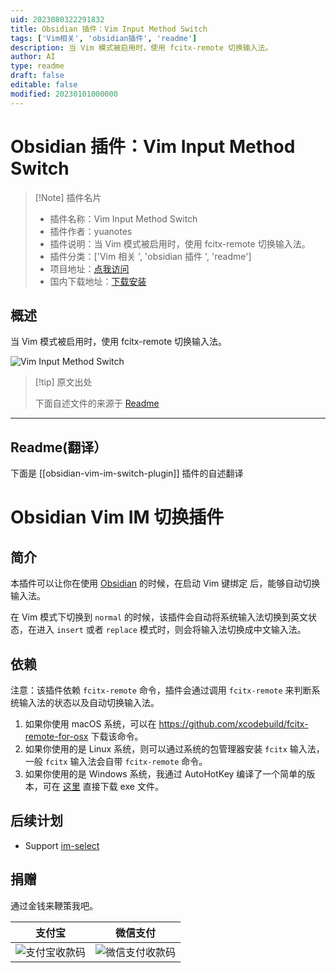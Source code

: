```yaml
---
uid: 2023080322291832
title: Obsidian 插件：Vim Input Method Switch
tags: ['Vim相关', 'obsidian插件', 'readme']
description: 当 Vim 模式被启用时，使用 fcitx-remote 切换输入法。
author: AI
type: readme
draft: false
editable: false
modified: 20230101000000
---
```


# Obsidian 插件：Vim Input Method Switch

> [!Note] 插件名片
> - 插件名称：Vim Input Method Switch
> - 插件作者：yuanotes
> - 插件说明：当 Vim 模式被启用时，使用 fcitx-remote 切换输入法。
> - 插件分类：['Vim 相关 ', 'obsidian 插件 ', 'readme']
> - 项目地址：[点我访问](https://github.com/yuanotes/obsidian-vim-im-switch-plugin)
> - 国内下载地址：[下载安装](https://pkmer.cn/products/plugin/pluginMarket/?obsidian-vim-im-switch-plugin)

## 概述

当 Vim 模式被启用时，使用 fcitx-remote 切换输入法。

![Vim Input Method Switch](https://cdn.pkmer.cn/covers/obsidian-vim-im-switch-plugin.jpeg!pkmer)

> [!tip] 原文出处
>
>下面自述文件的来源于 [Readme](https://ghproxy.net/https://raw.githubusercontent.com/yuanotes/obsidian-vim-im-switch-plugin/master/README.md)
>

---

## Readme(翻译）

下面是 [[obsidian-vim-im-switch-plugin]] 插件的自述翻译

# Obsidian Vim IM 切换插件

## 简介

本插件可以让你在使用 [Obsidian](https://obsidian.md/) 的时候，在启动 Vim 键绑定 后，能够自动切换输入法。

在 Vim 模式下切换到 `normal` 的时候，该插件会自动将系统输入法切换到英文状态，在进入 `insert` 或者 `replace` 模式时，则会将输入法切换成中文输入法。

## 依赖

注意：该插件依赖 `fcitx-remote` 命令，插件会通过调用 `fcitx-remote` 来判断系统输入法的状态以及自动切换输入法。

1. 如果你使用 macOS 系统，可以在 <https://github.com/xcodebuild/fcitx-remote-for-osx> 下载该命令。
2. 如果你使用的是 Linux 系统，则可以通过系统的包管理器安装 `fcitx` 输入法，一般 `fcitx` 输入法会自带 `fcitx-remote` 命令。
3. 如果你使用的是 Windows 系统，我通过 AutoHotKey 编译了一个简单的版本，可在 [这里](https://github.com/yuanotes/obsidian-vim-im-switch-plugin/releases/download/1.0.3/fcitx-remote.exe) 直接下载 exe 文件。

## 后续计划

- Support [im-select](https://github.com/daipeihust/im-select)

## 捐赠

通过金钱来鞭策我吧。

| 支付宝 | 微信支付 |
|--------| ------- |
|  ![支付宝收款码](./assets/alipay.jpg) | ![微信支付收款码](./assets/wechat_pay.jpg) |